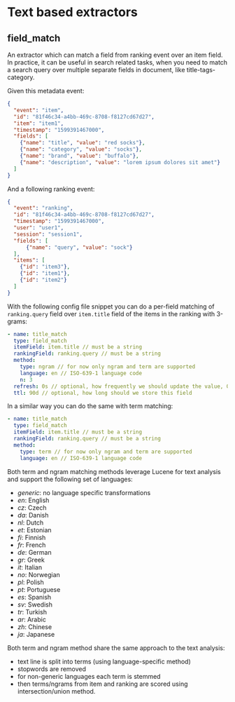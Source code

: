 # Text based extractors

## field_match

An extractor which can match a field from ranking event over an item field. In practice, it can be useful in search
related tasks, when you need to match a search query over multiple separate fields in document, like title-tags-category.

Given this metadata event:
```json
{
  "event": "item",
  "id": "81f46c34-a4bb-469c-8708-f8127cd67d27",
  "item": "item1", 
  "timestamp": "1599391467000", 
  "fields": [
    {"name": "title", "value": "red socks"},
    {"name": "category", "value": "socks"},
    {"name": "brand", "value": "buffalo"},
    {"name": "description", "value": "lorem ipsum dolores sit amet"}
  ]
}
```

And a following ranking event:
```json
{
  "event": "ranking",
  "id": "81f46c34-a4bb-469c-8708-f8127cd67d27",
  "timestamp": "1599391467000",
  "user": "user1",
  "session": "session1",
  "fields": [
      {"name": "query", "value": "sock"}
  ],
  "items": [
    {"id": "item3"},
    {"id": "item1"},
    {"id": "item2"} 
  ]
}
```

With the following config file snippet you can do a per-field matching of `ranking.query` field over `item.title` field of
the items in the ranking with 3-grams:
```yaml
- name: title_match
  type: field_match
  itemField: item.title // must be a string
  rankingField: ranking.query // must be a string
  method:
    type: ngram // for now only ngram and term are supported
    language: en // ISO-639-1 language code
    n: 3
  refresh: 0s // optional, how frequently we should update the value, 0s by default
  ttl: 90d // optional, how long should we store this field
```

In a similar way you can do the same with term matching:
```yaml
- name: title_match
  type: field_match
  itemField: item.title // must be a string
  rankingField: ranking.query // must be a string
  method:
    type: term // for now only ngram and term are supported
    language: en // ISO-639-1 language code
```

Both term and ngram matching methods leverage Lucene for text analysis and support the following set of languages:
- *generic*: no language specific transformations
- *en*: English
- *cz*: Czech
- *da*: Danish
- *nl*: Dutch
- *et*: Estonian
- *fi*: Finnish
- *fr*: French
- *de*: German
- *gr*: Greek
- *it*: Italian
- *no*: Norwegian
- *pl*: Polish
- *pt*: Portuguese
- *es*: Spanish
- *sv*: Swedish
- *tr*: Turkish
- *ar*: Arabic
- *zh*: Chinese
- *ja*: Japanese


Both term and ngram method share the same approach to the text analysis:
* text line is split into terms (using language-specific method)
* stopwords are removed
* for non-generic languages each term is stemmed
* then terms/ngrams from item and ranking are scored using intersection/union method.